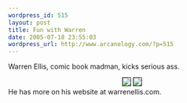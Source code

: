 ```yaml
--- 
wordpress_id: 515
layout: post
title: Fun with Warren
date: 2005-07-18 23:55:03
wordpress_url: http://www.arcanology.com/?p=515
---
```

Warren Ellis, comic book madman, kicks serious ass. <center>
                                                                                                                                                                                                                                                                                                                                                                                                                                                                                                                                                                                                                                                                                                                                  <img src="http://www.zhangzhung.net/lj/00001ky9.jpg" border="1" /> <img src="http://www.zhangzhung.net/lj/s640x480.jpg" border="1" />
                                                                                                                                                                                                                                                                                                                                                                                                                                                                                                                                                                                                                                                                                                                                </center> He has more on his website at warrenellis.com.